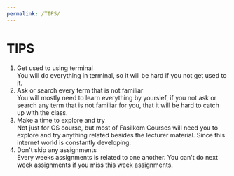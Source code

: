 ```yaml
---
permalink: /TIPS/
---
```


# TIPS
1. Get used to using terminal<br>
You will do everything in terminal, so it will be hard if you not get used to it.
2. Ask or search every term that is not familiar<br>
You will mostly need to learn everything by yourslef, if you not ask or search any term that is not familiar for you, that it will be hard to catch up with the class.
3. Make a time to explore and try<br>
Not just for OS course, but most of Fasilkom Courses will need you to explore and try anything related besides the lecturer material. Since this internet world is constantly developing.
4. Don't skip any assignments<br>
Every weeks assignments is related to one another. You can't do next week assignments if you miss this week assignments.
